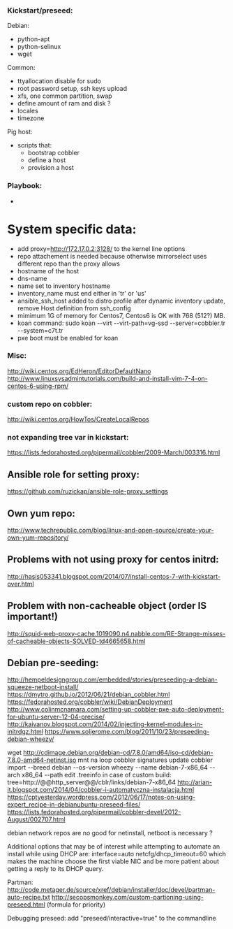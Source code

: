 ### Kickstart/preseed:
 Debian:
 - python-apt
 - python-selinux
 - wget

 Common:
 - ttyallocation disable for sudo
 - root password setup, ssh keys upload
 - xfs, one common partition, swap
 - define amount of ram and disk ?
 - locales
 - timezone

Pig host:
 - scripts that:
   - bootstrap cobbler
   - define a host
   - provision a host

### Playbook:
- <None>

# System specific data:
- add proxy=http://172.17.0.2:3128/ to the kernel line options
- repo attachement is needed because otherwise mirrorselect uses different repo
    than the proxy allows
- hostname of the host
- dns-name
- name set to inventory hostname
- inventory_name must end either in 'tr' or 'us'
- ansible_ssh_host added to distro profile after dynamic inventory update,
  remove Host definition from ssh_config
- mimimum 1G of memory for Centos7, Centos6 is OK with 768 (512?) MB.
- koan command:
  sudo koan --virt --virt-path=vg-ssd --server=cobbler.tr    --system=c7t.tr
- pxe boot must be enabled for koan

### Misc:
http://wiki.centos.org/EdHeron/EditorDefaultNano
http://www.linuxsysadmintutorials.com/build-and-install-vim-7-4-on-centos-6-using-rpm/

### custom repo on cobbler:
http://wiki.centos.org/HowTos/CreateLocalRepos

### not expanding tree var in kickstart:
https://lists.fedorahosted.org/pipermail/cobbler/2009-March/003316.html

## Ansible role for setting proxy:
https://github.com/ruzickap/ansible-role-proxy_settings

## Own yum repo:
http://www.techrepublic.com/blog/linux-and-open-source/create-your-own-yum-repository/

## Problems with not using proxy for centos initrd:
http://hasis053341.blogspot.com/2014/07/install-centos-7-with-kickstart-over.html

## Problem with non-cacheable object (order IS important!)
http://squid-web-proxy-cache.1019090.n4.nabble.com/RE-Strange-misses-of-cacheable-objects-SOLVED-td4665658.html

## Debian pre-seeding:
http://hempeldesigngroup.com/embedded/stories/preseeding-a-debian-squeeze-netboot-install/
https://dmytro.github.io/2012/06/21/debian_cobbler.html
https://fedorahosted.org/cobbler/wiki/DebianDeployment
http://www.colinmcnamara.com/setting-up-cobbler-pxe-auto-deployment-for-ubuntu-server-12-04-precise/
http://kaivanov.blogspot.com/2014/02/injecting-kernel-modules-in-initrdgz.html
https://www.soljerome.com/blog/2011/10/23/preseeding-debian-wheezy/

wget http://cdimage.debian.org/debian-cd/7.8.0/amd64/iso-cd/debian-7.8.0-amd64-netinst.iso
mnt na loop
cobbler signatures update
cobbler import --breed debian --os-version wheezy --name debian-7-x86_64 --arch x86_64 --path 
edit .treeinfo
in case of custom build: tree=http://@@http_server@@/cblr/links/debian-7-x86_64
http://arian-it.blogspot.com/2014/04/cobbler-i-automatyczna-instalacja.html
https://cptyesterday.wordpress.com/2012/06/17/notes-on-using-expert_recipe-in-debianubuntu-preseed-files/
https://lists.fedorahosted.org/pipermail/cobbler-devel/2012-August/002707.html


debian network repos are no good for netinstall, netboot is necessary ?

Additional options that may be of interest while attempting to automate an install while using DHCP are: interface=auto netcfg/dhcp_timeout=60 which makes the machine choose the first viable NIC and be more patient about getting a reply to its DHCP query. 

Partman:
http://code.metager.de/source/xref/debian/installer/doc/devel/partman-auto-recipe.txt
http://secopsmonkey.com/custom-partioning-using-preseed.html (formula for priority)

Debugging preseed:
add "preseed/interactive=true" to the commandline
